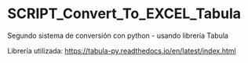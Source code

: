 # SCRIPT_Convert_To_EXCEL_Tabula
Segundo sistema de conversión con python - usando librería Tabula

Librería utilizada: https://tabula-py.readthedocs.io/en/latest/index.html
